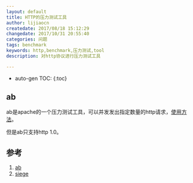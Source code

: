 ```yaml
---
layout: default
title: HTTP的压力测试工具
author: lijiaocn
createdate: 2017/08/18 15:12:29
changedate: 2017/10/31 20:55:40
categories: 问题
tags: benchmark
keywords: http,benchmark,压力测试,tool
description: 对http协议进行压力测试工具

---
```


* auto-gen TOC:
{:toc}

## ab 

ab是apache的一个压力测试工具，可以并发发出指定数量的http请求，[使用方法][1]。

但是ab只支持http 1.0。

## 参考

1. [ab][1]
2. [siege][2]

[1]: https://httpd.apache.org/docs/2.4/programs/ab.html  "ab" 
[2]: https://www.joedog.org/siege-home/  "siege" 
